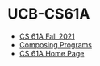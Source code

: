 # UCB-CS61A
- [CS 61A Fall 2021](https://inst.eecs.berkeley.edu/~cs61a/fa21/)
- [Composing Programs](https://composingprograms.com/)
- [CS 61A Home Page](https://inst.eecs.berkeley.edu/~cs61a/archives.html)
